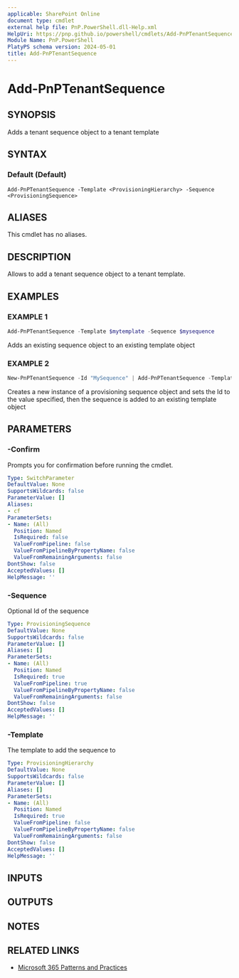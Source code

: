 ```yaml
---
applicable: SharePoint Online
document type: cmdlet
external help file: PnP.PowerShell.dll-Help.xml
HelpUri: https://pnp.github.io/powershell/cmdlets/Add-PnPTenantSequence.html
Module Name: PnP.PowerShell
PlatyPS schema version: 2024-05-01
title: Add-PnPTenantSequence
---
```


# Add-PnPTenantSequence

## SYNOPSIS

Adds a tenant sequence object to a tenant template

## SYNTAX

### Default (Default)

```
Add-PnPTenantSequence -Template <ProvisioningHierarchy> -Sequence <ProvisioningSequence>
```

## ALIASES

This cmdlet has no aliases.

## DESCRIPTION

Allows to add a tenant sequence object to a tenant template.

## EXAMPLES

### EXAMPLE 1

```powershell
Add-PnPTenantSequence -Template $mytemplate -Sequence $mysequence
```

Adds an existing sequence object to an existing template object

### EXAMPLE 2

```powershell
New-PnPTenantSequence -Id "MySequence" | Add-PnPTenantSequence -Template $template
```

Creates a new instance of a provisioning sequence object and sets the Id to the value specified, then the sequence is added to an existing template object

## PARAMETERS

### -Confirm

Prompts you for confirmation before running the cmdlet.

```yaml
Type: SwitchParameter
DefaultValue: None
SupportsWildcards: false
ParameterValue: []
Aliases:
- cf
ParameterSets:
- Name: (All)
  Position: Named
  IsRequired: false
  ValueFromPipeline: false
  ValueFromPipelineByPropertyName: false
  ValueFromRemainingArguments: false
DontShow: false
AcceptedValues: []
HelpMessage: ''
```

### -Sequence

Optional Id of the sequence

```yaml
Type: ProvisioningSequence
DefaultValue: None
SupportsWildcards: false
ParameterValue: []
Aliases: []
ParameterSets:
- Name: (All)
  Position: Named
  IsRequired: true
  ValueFromPipeline: true
  ValueFromPipelineByPropertyName: false
  ValueFromRemainingArguments: false
DontShow: false
AcceptedValues: []
HelpMessage: ''
```

### -Template

The template to add the sequence to

```yaml
Type: ProvisioningHierarchy
DefaultValue: None
SupportsWildcards: false
ParameterValue: []
Aliases: []
ParameterSets:
- Name: (All)
  Position: Named
  IsRequired: true
  ValueFromPipeline: false
  ValueFromPipelineByPropertyName: false
  ValueFromRemainingArguments: false
DontShow: false
AcceptedValues: []
HelpMessage: ''
```

## INPUTS

## OUTPUTS

## NOTES

## RELATED LINKS

- [Microsoft 365 Patterns and Practices](https://aka.ms/m365pnp)
